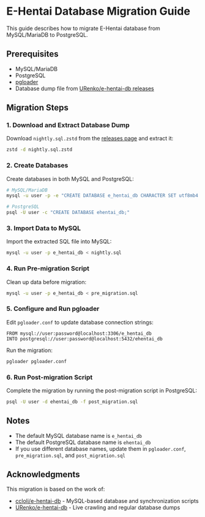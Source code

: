# E-Hentai Database Migration Guide

This guide describes how to migrate E-Hentai database from MySQL/MariaDB to PostgreSQL.

## Prerequisites

- MySQL/MariaDB
- PostgreSQL
- [pgloader](https://github.com/dimitri/pgloader)
- Database dump file from [URenko/e-hentai-db releases](https://github.com/URenko/e-hentai-db/releases)

## Migration Steps

### 1. Download and Extract Database Dump

Download `nightly.sql.zstd` from the [releases page](https://github.com/URenko/e-hentai-db/releases) and extract it:

```bash
zstd -d nightly.sql.zstd
```

### 2. Create Databases

Create databases in both MySQL and PostgreSQL:

```bash
# MySQL/MariaDB
mysql -u user -p -e "CREATE DATABASE e_hentai_db CHARACTER SET utf8mb4 COLLATE utf8mb4_unicode_ci;"

# PostgreSQL
psql -U user -c "CREATE DATABASE ehentai_db;"
```

### 3. Import Data to MySQL

Import the extracted SQL file into MySQL:

```bash
mysql -u user -p e_hentai_db < nightly.sql
```

### 4. Run Pre-migration Script

Clean up data before migration:

```bash
mysql -u user -p e_hentai_db < pre_migration.sql
```

### 5. Configure and Run pgloader

Edit `pgloader.conf` to update database connection strings:

```
FROM mysql://user:password@localhost:3306/e_hentai_db
INTO postgresql://user:password@localhost:5432/ehentai_db
```

Run the migration:

```bash
pgloader pgloader.conf
```

### 6. Run Post-migration Script

Complete the migration by running the post-migration script in PostgreSQL:

```bash
psql -U user -d ehentai_db -f post_migration.sql
```

## Notes

- The default MySQL database name is `e_hentai_db`
- The default PostgreSQL database name is `ehentai_db`
- If you use different database names, update them in `pgloader.conf`, `pre_migration.sql`, and `post_migration.sql`

## Acknowledgments

This migration is based on the work of:

- [ccloli/e-hentai-db](https://github.com/ccloli/e-hentai-db) - MySQL-based database and synchronization scripts
- [URenko/e-hentai-db](https://github.com/URenko/e-hentai-db) - Live crawling and regular database dumps
